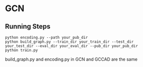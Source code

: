 # GCN 

## Running Steps

``` 
python encoding.py --path your_pub_dir
python build_graph.py --train_dir your_train_dir --test_dir your_test_dir --eval_dir your_eval_dir --pub_dir your_pub_dir
python train.py 
```

build_graph.py and encoding.py in GCN and GCCAD are the same


